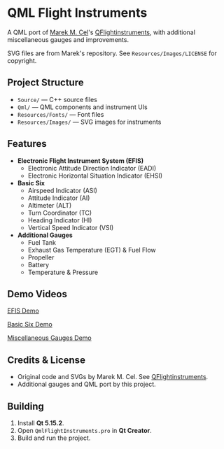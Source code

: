 # QML Flight Instruments

A QML port of [Marek M. Cel](http://marekcel.pl/)'s [QFlightinstruments](https://github.com/marek-cel/QFlightinstruments), with additional miscellaneous gauges and improvements.

SVG files are from Marek's repository. See `Resources/Images/LICENSE` for copyright.

## Project Structure

- `Source/` — C++ source files
- `Qml/` — QML components and instrument UIs
- `Resources/Fonts/` — Font files
- `Resources/Images/` — SVG images for instruments

## Features

- **Electronic Flight Instrument System (EFIS)**
  - Electronic Attitude Direction Indicator (EADI)
  - Electronic Horizontal Situation Indicator (EHSI)
- **Basic Six**
  - Airspeed Indicator (ASI)
  - Attitude Indicator (AI)
  - Altimeter (ALT)
  - Turn Coordinator (TC)
  - Heading Indicator (HI)
  - Vertical Speed Indicator (VSI)
- **Additional Gauges**
  - Fuel Tank
  - Exhaust Gas Temperature (EGT) & Fuel Flow
  - Propeller
  - Battery
  - Temperature & Pressure

## Demo Videos

[EFIS Demo](https://github.com/user-attachments/assets/13cdcce1-c171-4f1a-831c-717e8199d89a)

[Basic Six Demo](https://github.com/user-attachments/assets/7cdaf409-05d2-4da4-9133-938577d28892) 

[Miscellaneous Gauges Demo](https://github.com/user-attachments/assets/648b4862-01e2-4189-a004-1b61f6f0a597)

## Credits & License

- Original code and SVGs by Marek M. Cel. See [QFlightinstruments](https://github.com/marek-cel/QFlightinstruments).
- Additional gauges and QML port by this project.

## Building

1. Install **Qt 5.15.2**.
2. Open `QmlFlightInstruments.pro` in **Qt Creator**.
3. Build and run the project.

